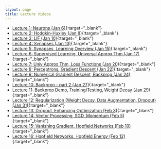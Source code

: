```yaml
---
layout: page
title: Lecture Videos
---
```


- [Lecture 1: Neurons (Jan 6)](http://cs.uwaterloo.ca/~jorchard/cs489/videos/Lecture1/Lecture1.html){:target="_blank"}
- [Lecture 2: Hodgkin-Huxley (Jan 8)](http://cs.uwaterloo.ca/~jorchard/cs489/videos/Lecture2/Lecture2.html){:target="_blank"}
- [Lecture 3: LIF (Jan 10)](http://cs.uwaterloo.ca/~jorchard/cs489/videos/Lecture3/Lecture3.html){:target="_blank"}
- [Lecture 4: Synapses (Jan 13)](http://cs.uwaterloo.ca/~jorchard/cs489/videos/Lecture4/Lecture4.html){:target="_blank"}
- [Lecture 5: Synapses, Learning Overview (Jan 15)](http://cs.uwaterloo.ca/~jorchard/cs489/videos/Lecture5/Lecture5.html){:target="_blank"}
- [Lecture 6: Supervised Learning, Universal Approx Thm (Jan 17)](http://cs.uwaterloo.ca/~jorchard/cs489/videos/Lecture6/Lecture6.html){:target="_blank"}
- [Lecture 7: Univ Approx Thm, Loss Functions (Jan 20)](http://cs.uwaterloo.ca/~jorchard/cs489/videos/Lecture7/Lecture7.html){:target="_blank"}
- [Lecture 8: Perceptrons, Gradient Descent (Jan 22)](http://cs.uwaterloo.ca/~jorchard/cs489/videos/Lecture8/Lecture8.html){:target="_blank"}
- [Lecture 9: Numerical Gradient Descent, Backprop (Jan 24)](http://cs.uwaterloo.ca/~jorchard/cs489/videos/Lecture9/Lecture9.html){:target="_blank"}
- [Lecture 10: Backprop - part 2 (Jan 27)](http://cs.uwaterloo.ca/~jorchard/cs489/videos/Lecture10/Lecture10.html){:target="_blank"}
- [Lecture 11: Backprop Demo, Training/Testing, Weight Decay (Jan 29)](http://cs.uwaterloo.ca/~jorchard/cs489/videos/Lecture11/Lecture11.html){:target="_blank"}
- [Lecture 12: Regularization (Weight Decay, Data Augmentation, Dropout) (Jan 31)](http://cs.uwaterloo.ca/~jorchard/cs489/videos/Lecture12/Lecture12.html){:target="_blank"}
- [Lecture 13: Dropout, Enhancing Optimization (Feb 3)](http://cs.uwaterloo.ca/~jorchard/cs489/videos/Lecture13/Lecture13.html){:target="_blank"}
- [Lecture 14: Vector Processing, SGD, Momentum (Feb 5)](http://cs.uwaterloo.ca/~jorchard/cs489/videos/Lecture14/Lecture14.html){:target="_blank"}
- [Lecture 15: Vanishing Gradient, Hopfield Networks (Feb 10)](http://cs.uwaterloo.ca/~jorchard/cs489/videos/Lecture15/Lecture15.html){:target="_blank"}
- [Lecture 16: Hopfield Networks, Hopfield Energy (Feb 12)](http://cs.uwaterloo.ca/~jorchard/cs489/videos/Lecture16/Lecture16.html){:target="_blank"}


